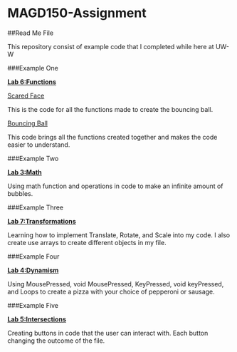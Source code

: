 # MAGD150-Assignment
##Read Me File

This repository consist of example code that I completed while here at UW-W

###Example One

[**Lab 6:Functions**](https://github.com/Jperkins1425/MAGD150-Assignment/tree/gh-pages/f18_magd150_lab06_Perkins)

[Scared Face](https://github.com/Jperkins1425/MAGD150-Assignment/blob/gh-pages/f18_magd150_lab06_Perkins/Scared_Face.pde)

  This is the code for all the functions made to create the bouncing ball.
  
[Bouncing Ball](https://github.com/Jperkins1425/MAGD150-Assignment/blob/gh-pages/f18_magd150_lab06_Perkins/f18_magd150_lab06_Perkins.pde)

  This code brings all the functions created together and makes the code easier to understand.
  
###Example Two

[**Lab 3:Math**](https://github.com/Jperkins1425/MAGD150-Assignment/blob/gh-pages/f18_magd150_lab03_Perkins.pde)

  Using math function and operations in code to make an infinite amount of bubbles.

###Example Three

[**Lab 7:Transformations**](https://github.com/Jperkins1425/MAGD150-Assignment/blob/gh-pages/f18_magd150_lab07_Perkins.pde)

  Learning how to implement Translate, Rotate, and Scale into my code. I also create use arrays to create different objects in my file. 
  
###Example Four

[**Lab 4:Dynamism**](https://github.com/Jperkins1425/MAGD150-Assignment/blob/gh-pages/f18magd150lab04_Perkins_pde.pde)

  Using MousePressed, void MousePressed, KeyPressed, void keyPressed, and Loops to create a pizza with your choice of pepperoni or sausage.
  
###Example Five

[**Lab 5:Intersections**](https://github.com/Jperkins1425/MAGD150-Assignment/blob/gh-pages/f18magd150lab05_Perkins.pde)

  Creating buttons in code that the user can interact with. Each button changing the outcome of the file. 
  
  

